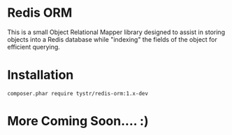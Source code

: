 Redis ORM
=========

This is a small Object Relational Mapper library designed to assist in storing objects into a Redis database
while "indexing" the fields of the object for efficient querying.

Installation
============

    composer.phar require tystr/redis-orm:1.x-dev
    
More Coming Soon.... :)
======================
